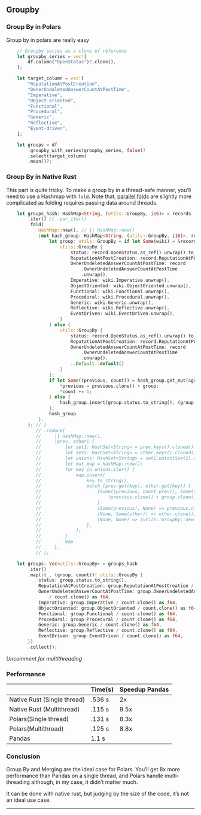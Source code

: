 ## Groupby

### Group By in Polars

Group by in polars are really easy

```rust
    // Groupby series as a clone of reference
    let groupby_series = vec![
        df.column("OpenStatus")?.clone(),
    ];

    let target_column = vec![
        "ReputationAtPostCreation",
        "OwnerUndeletedAnswerCountAtPostTime",
        "Imperative",
        "Object-oriented",
        "Functional",
        "Procedural",
        "Generic",
        "Reflective",
        "Event-driven",
    ];

    let groups = df
        .groupby_with_series(groupby_series, false)?
        .select(target_column)
        .mean()?;
```

### Group By in Native Rust

This part is quite tricky. To make a group by in a thread-safe manner, you’ll need to use a Hashmap with `fold`. Note that, [parallel fold](https://docs.rs/rayon/0.7.1/rayon/iter/trait.ParallelIterator.html#method.fold)s are slightly more complicated as folding requires passing data around threads.

```rust
    let groups_hash: HashMap<String, (utils::GroupBy, i16)> = records
        .iter() // .par_iter()
        .fold(
            HashMap::new(), // || HashMap::new()
            |mut hash_group: HashMap<String, (utils::GroupBy, i16)>, record| {
                let group: utils::GroupBy = if let Some(wiki) = &record.Wikipedia {
                    utils::GroupBy {
                        status: record.OpenStatus.as_ref().unwrap().to_string(),
                        ReputationAtPostCreation: record.ReputationAtPostCreation.unwrap(),
                        OwnerUndeletedAnswerCountAtPostTime: record
                            .OwnerUndeletedAnswerCountAtPostTime
                            .unwrap(),
                        Imperative: wiki.Imperative.unwrap(),
                        ObjectOriented: wiki.ObjectOriented.unwrap(),
                        Functional: wiki.Functional.unwrap(),
                        Procedural: wiki.Procedural.unwrap(),
                        Generic: wiki.Generic.unwrap(),
                        Reflective: wiki.Reflective.unwrap(),
                        EventDriven: wiki.EventDriven.unwrap(),
                    }
                } else {
                    utils::GroupBy {
                        status: record.OpenStatus.as_ref().unwrap().to_string(),
                        ReputationAtPostCreation: record.ReputationAtPostCreation.unwrap(),
                        OwnerUndeletedAnswerCountAtPostTime: record
                            .OwnerUndeletedAnswerCountAtPostTime
                            .unwrap(),
                        ..Default::default()
                    }
                };
                if let Some((previous, count)) = hash_group.get_mut(&group.status.to_string()) {
                    *previous = previous.clone() + group;
                    *count += 1;
                } else {
                    hash_group.insert(group.status.to_string(), (group, 1));
                };
                hash_group
            },
        ); // }
           // .reduce(
           //     || HashMap::new(),
           //     |prev, other| {
           //         let set1: HashSet<String> = prev.keys().cloned().collect();
           //         let set2: HashSet<String> = other.keys().cloned().collect();
           //         let unions: HashSet<String> = set1.union(&set2).cloned().collect();
           //         let mut map = HashMap::new();
           //         for key in unions.iter() {
           //             map.insert(
           //                 key.to_string(),
           //                 match (prev.get(key), other.get(key)) {
           //                     (Some((previous, count_prev)), Some((group, count_other))) => {
           //                         (previous.clone() + group.clone(), count_prev + count_other)
           //                     }
           //                     (Some(previous), None) => previous.clone(),
           //                     (None, Some(other)) => other.clone(),
           //                     (None, None) => (utils::GroupBy::new(), 0),
           //                 },
           //             );
           //         }
           //         map
           //     },
           // );

    let groups: Vec<utils::GroupBy> = groups_hash
        .iter()
        .map(|(_, (group, count))| utils::GroupBy {
            status: group.status.to_string(),
            ReputationAtPostCreation: group.ReputationAtPostCreation / count.clone() as f64,
            OwnerUndeletedAnswerCountAtPostTime: group.OwnerUndeletedAnswerCountAtPostTime
                / count.clone() as f64,
            Imperative: group.Imperative / count.clone() as f64,
            ObjectOriented: group.ObjectOriented / count.clone() as f64,
            Functional: group.Functional / count.clone() as f64,
            Procedural: group.Procedural / count.clone() as f64,
            Generic: group.Generic / count.clone() as f64,
            Reflective: group.Reflective / count.clone() as f64,
            EventDriven: group.EventDriven / count.clone() as f64,
        })
        .collect();
```

_Uncomment for multithreading_

### Performance

| |Time\(s\) |Speedup Pandas |
| --- | --- | --- |
|Native Rust \(Single thread\) |.536 s |2x |
|Native Rust \(Multithread\) |.115 s |9.5x |
|Polars\(Single thread\) |.131 s |8.3x |
|Polars\(Multithread\) |.125 s |8.8x |
|Pandas |1.1 s | |

### Conclusion

Group By and Merging are the ideal case for Polars. You’ll get 8x more performance than Pandas on a single thread, and Polars handle multi-threading although, in my case, it didn’t matter much.

It can be done with native rust, but judging by the size of the code, it’s not an ideal use case.

---
